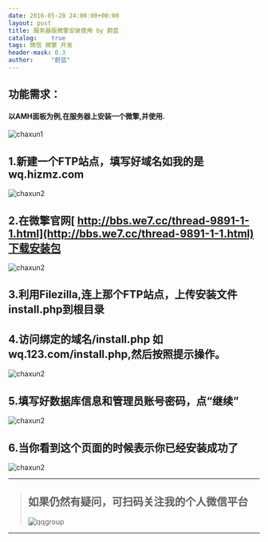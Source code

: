 ```yaml
---
date: 2016-05-28 24:00:00+00:00
layout: post
title: 服务器版微擎安装使用 by 蔚蓝
catalog:    true
tags: 微信 微擎 开发
header-mask: 0.3
author:     "蔚蓝"
---
```



## 功能需求：

#### 以AMH面板为例,在服务器上安装一个微擎,并使用.
![chaxun1](http://qiniu.hizmz.com/wqshow.JPG)

## 1.新建一个FTP站点，填写好域名如我的是wq.hizmz.com
![chaxun2](http://qiniu.hizmz.com/wqftp.JPG)

## 2.在微擎官网[ http://bbs.we7.cc/thread-9891-1-1.html](http://bbs.we7.cc/thread-9891-1-1.html)下载安装包
![chaxun2](http://qiniu.hizmz.com/wqinstall.JPG)

## 3.利用Filezilla,连上那个FTP站点，上传安装文件install.php到根目录

## 4.访问绑定的域名/install.php 如wq.123.com/install.php,然后按照提示操作。
![chaxun2](http://qiniu.hizmz.com/wqinstall-1.jpg)

## 5.填写好数据库信息和管理员账号密码，点“继续”
![chaxun2](http://qiniu.hizmz.com/wqinstall-2.jpg)

## 6.当你看到这个页面的时候表示你已经安装成功了
![chaxun2](http://qiniu.hizmz.com/wqinstall-3.jpg)

___
>## 如果仍然有疑问，可扫码关注我的个人微信平台
>![qqgroup](http://qiniu.hizmz.com/footshow.jpg)
___

